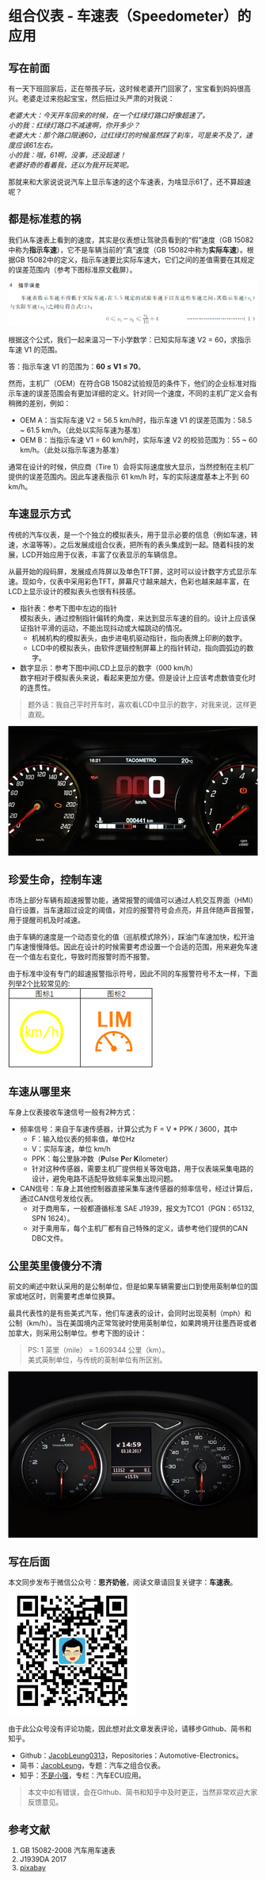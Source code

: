 # 组合仪表 - 车速表（Speedometer）的应用

## 写在前面

有一天下班回家后，正在带孩子玩，这时候老婆开门回家了，宝宝看到妈妈很高兴。老婆走过来抱起宝宝，然后扭过头严肃的对我说：

*老婆大大：今天开车回来的时候，在一个红绿灯路口好像超速了。  
小的我：红绿灯路口不减速啊，你开多少？  
老婆大大：那个路口限速60，过红绿灯的时候虽然踩了刹车，可是来不及了，速度应该61左右。  
小的我：哦，61啊，没事，还没超速！  
老婆好奇的看着我，还以为我开玩笑呢。*

那就来和大家说说说汽车上显示车速的这个车速表，为啥显示61了，还不算超速呢？

## 都是标准惹的祸

我们从车速表上看到的速度，其实是仪表想让驾驶员看到的“假”速度（GB 15082中称为**指示车速**），它不是车辆当前的“真”速度（GB 15082中称为**实际车速**）。根据GB 15082中的定义，指示车速要比实际车速大，它们之间的差值需要在其规定的误差范围内（参考下图标准原文截屏）。

![GB 15082 指示误差](./attachments/GB15082_chap4_indicationtolerance.png)

根据这个公式，我们一起来温习一下小学数学：已知实际车速 V2 = 60，求指示车速 V1 的范围。

答：指示车速 V1 的范围为：**60 ≤ V1 ≤ 70**。

然而，主机厂（OEM）在符合GB 15082试验规范的条件下，他们的企业标准对指示车速的误差范围会有更加详细的定义。针对同一个速度，不同的主机厂定义会有稍微的差别，例如：

* OEM A：当实际车速 V2 = 56.5 km/h时，指示车速 V1 的误差范围为：58.5 ~ 61.5 km/h。（此处以实际车速为基准）
* OEM B：当指示车速 V1 = 60 km/h时，实际车速 V2 的校验范围为：55 ~ 60 km/h。（此处以指示车速为基准）

通常在设计的时候，供应商（Tire 1）会将实际速度放大显示，当然控制在主机厂提供的误差范围内。因此车速表指示 61 km/h 时，车的实际速度基本上不到 60 km/h。

## 车速显示方式

传统的汽车仪表，是一个个独立的模拟表头，用于显示必要的信息（例如车速，转速，水温等等）。之后发展成组合仪表，把所有的表头集成到一起。随着科技的发展，LCD开始应用于仪表，丰富了仪表显示的车辆信息。

从最开始的段码屏，发展成点阵屏以及单色TFT屏，这时可以设计数字方式显示车速。现如今，仪表中采用彩色TFT，屏幕尺寸越来越大，色彩也越来越丰富，在LCD上显示设计的模拟表头也很有科技感。

* 指针表：参考下图中左边的指针  
  模拟表头，通过控制指针偏转的角度，来达到显示车速的目的。设计上应该保证指针平滑的运动，不能出现抖动或大幅跳动的情况。
  * 机械机构的模拟表头，由步进电机驱动指针，指向表牌上印刷的数字。
  * LCD中的模拟表头，由软件逻辑控制屏幕上的指针转动，指向圆弧边的数字。
* 数字显示：参考下图中间LCD上显示的数字（000 km/h）  
  数字相对于模拟表头来说，看起来更加方便。但是设计上应该考虑数值变化时的连贯性。
  
>题外话：我自己平时开车时，喜欢看LCD中显示的数字，对我来说，这样更直观。

![该图片由Carlos Barengo在Pixabay上发布](./attachments/pixabay_speedometer-3320816_640.jpg)

## 珍爱生命，控制车速

市场上部分车辆有超速报警功能，通常报警的阈值可以通过人机交互界面（HMI）自行设置，当车速超过设定的阈值，对应的报警符号会点亮，并且伴随声音报警，用于提醒司机及时减速。

由于车辆的速度是一个动态变化的值（巡航模式除外），踩油门车速加快，松开油门车速慢慢降低。因此在设计的时候需要考虑设置一个合适的范围，用来避免车速在一个值左右变化，导致时而报警时而不报警。

由于标准中没有专门的超速报警指示符号，因此不同的车报警符号不太一样，下面列举2个比较常见的:  
![车辆超速](./attachments/VehicleOverSpeed.png)

## 车速从哪里来

车身上仪表接收车速信号一般有2种方式：
* 频率信号：来自于车速传感器，计算公式为 F = V * PPK / 3600，其中
  * F：输入给仪表的频率值，单位Hz
  * V：实际车速，单位 km/h
  * PPK：每公里脉冲数（**P**ulse **P**er **K**ilometer）
  * 针对这种传感器，需要主机厂提供相关等效电路，用于仪表端采集电路的设计，避免电路不适配导致频率采集出现问题。
* CAN信号：车身上其他控制器直接采集车速传感器的频率信号，经过计算后，通过CAN信号发给仪表。
  * 对于商用车，一般都遵循标准 SAE J1939，报文为TCO1（PGN：65132, SPN 1624）。
  * 对于乘用车，每个主机厂都有自己特殊的定义，请参考他们提供的CAN DBC文件。

## 公里英里傻傻分不清

前文的阐述中默认采用的是公制单位，但是如果车辆需要出口到使用英制单位的国家或地区时，则需要考虑单位换算。

最具代表性的是有些美式汽车，他们车速表的设计，会同时出现英制（mph）和公制（km/h）。当在美国境内正常驾驶时使用英制单位，如果跨境开往墨西哥或者加拿大，则采用公制单位。参考下图的设计：

>PS: 1 英里（mile） = 1.609344 公里（km）。  
>美式英制单位，与传统的英制单位有所区别。

![该图片由Pexels在Pixabay上发布](./attachments/pixabay_audi-2877589_640.jpg)

## 写在后面

本文同步发布于微信公众号：**思齐奶爸**，阅读文章请回复关键字：**车速表**。  
![思齐奶爸](./attachments/qrcode_for_gh_dcb34a69c858_258.jpg)

由于此公众号没有评论功能，因此想对此文章发表评论，请移步Github、简书和知乎。
* Github：[JacobLeung0313][]，Repositories：Automotive-Electronics。
* 简书：[JacobLeung][]，专题：汽车之组合仪表。
* 知乎：[不是小强][]，专栏：汽车ECU应用。

>本文中如有错误，会在Github、简书和知乎中及时更正，当然非常欢迎大家反馈意见。

## 参考文献

1. GB 15082-2008 汽车用车速表
2. J1939DA 2017
3. [pixabay](https://pixabay.com/)

[JacobLeung0313]:https://github.com/JacobLeung0313/Automotive-Electronics/blob/master/Instrument-Cluster/Speedometer.md

[JacobLeung]:https://www.jianshu.com/p/ed7b5fc73bfd

[不是小强]:https://zhuanlan.zhihu.com/p/100575233
